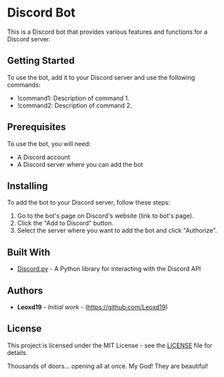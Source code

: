 # Discord Bot

This is a Discord bot that provides various features and functions for a Discord server.

## Getting Started

To use the bot, add it to your Discord server and use the following commands:

- !command1: Description of command 1.
- !command2: Description of command 2.

## Prerequisites

To use the bot, you will need:

- A Discord account
- A Discord server where you can add the bot

## Installing

To add the bot to your Discord server, follow these steps:

1. Go to the bot's page on Discord's website (link to bot's page).
2. Click the "Add to Discord" button.
3. Select the server where you want to add the bot and click "Authorize".

## Built With

- [Discord.py](https://github.com/Rapptz/discord.py) - A Python library for interacting with the Discord API

## Authors

- **Leoxd19** - *Initial work* - (https://github.com/Leoxd19)

## License

This project is licensed under the MIT License - see the [LICENSE](LICENSE) file for details.







 Thousands of doors... opening all at once. My God! They are beautiful!
